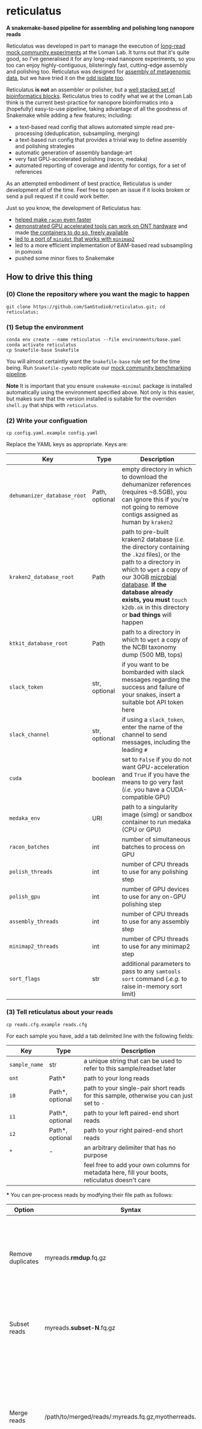 # reticulatus
**A snakemake-based pipeline for assembling and polishing long nanopore reads**

Reticulatus was developed in part to manage the execution of [long-read mock community experiments](https://lomanlab.github.io/mockcommunity/) at the Loman Lab.
It turns out that it's quite good, so I've generalised it for any long-read nanopore experiments, so you too can enjoy highly-contiguous, blisteringly fast, cutting-edge assembly and polishing too.
Reticulatus was designed for [assembly of metagenomic data](https://academic.oup.com/gigascience/article/8/5/giz043/5486468), but we have tried it on the [odd isolate too](https://twitter.com/samstudio8/status/1169293404943081473).

Reticulatus **is not** an assembler or polisher, but a [well stacked set of bioinformatics blocks](https://twitter.com/sienkieee/status/1192876481942294530). Reticulatus tries to codify what we at the Loman Lab think is the current best-practice for nanopore bioinformatics into a (hopefully) easy-to-use pipeline, taking advantage of all the goodness of Snakemake while adding a few features; including:

* a text-based read config that allows automated simple read pre-processing (deduplication, subsampling, merging)
* a text-based run config that provides a trivial way to define assembly and polishing strategies
* automatic generation of assembly bandage-art
* very fast GPU-accelerated polishing (racon, medaka)
* automated reporting of coverage and identity for contigs, for a set of references

As an attempted embodiment of best practice, Reticulatus is under development all of the time. Feel free to open an issue if it looks broken or send a pull request if it could work better.

Just so you know, the development of Reticulatus has:

* [helped make `racon` even faster](https://github.com/clara-genomics/racon-gpu/issues/3)
* [demonstrated GPU accelerated tools can work on ONT hardware](https://github.com/clara-genomics/racon-gpu/issues/2) and made [the containers to do so, freely available](https://github.com/SamStudio8/reticulatus-containers/)
* [led to a port of `minidot` that works with `minimap2`](https://github.com/SamStudio8/minidot)
* led to a more efficient implementation of BAM-based read subsampling in pomoxis
* pushed some minor fixes to Snakemake


## How to drive this thing

### (0) Clone the repository where you want the magic to happen

```
git clone https://github.com/SamStudio8/reticulatus.git; cd reticulatus;
```

### (1) Setup the environment

```
conda env create --name reticulatus --file environments/base.yaml
conda activate reticulatus
cp Snakefile-base Snakefile
```

You will almost certaintly want the `Snakefile-base` rule set for the time being. Run `Snakefile-zymo`to replicate our [mock community benchmarking pipeline](https://github.com/LomanLab/mockcommunity).

**Note** It is important that you ensure `snakemake-minimal` package is installed automatically using the environment specified above. Not only is this easier, but makes sure that the version installed is suitable for the overriden `shell.py` that ships with `reticulatus`.

### (2) Write your configuation

```
cp config.yaml.example config.yaml
```

Replace the YAML keys as appropriate. Keys are:

| Key | Type | Description | 
|-----|------|-------------|
| `dehumanizer_database_root` | Path, optional | empty directory in which to download the dehumanizer references (requires ~8.5GB), you can ignore this if you're not going to remove contigs assigned as human by `kraken2` |
| `kraken2_database_root` | Path | path to pre-built kraken2 database (*i.e.* the directory containing the `.k2d` files), or the path to a directory in which to `wget` a copy of our 30GB [microbial database](https://lomanlab.github.io/mockcommunity/mc_databases.html). **If the database already exists, you must** `touch k2db.ok` in this directory or **bad things** will happen |
| `ktkit_database_root` | Path | path to a directory in which to `wget` a copy of the NCBI taxonomy dump (500 MB, tops) |
| `slack_token` | str, optional | if you want to be bombarded with slack messages regarding the success and failure of your snakes, insert a suitable bot API token here |
| `slack_channel` | str, optional | if using a `slack_token`, enter the name of the channel to send messages, including the leading `#` |
| `cuda` | boolean | set to `False` if you do not want GPU-acceleration and `True` if you have the means to go very fast (*i.e.* you have a CUDA-compatible GPU) |
| `medaka_env` | URI | path to a singularity image (simg) or sandbox container to run medaka (CPU or GPU) |
| `racon_batches`| int | number of simultaneous batches to process on GPU |
| `polish_threads` | int | number of CPU threads to use for any polishing step |
| `polish_gpu` | int | number of GPU devices to use for any on-GPU polishing step |
| `assembly_threads` | int | number of CPU threads to use for any assembly step |
| `minimap2_threads` | int | number of CPU threads to use for any minimap2 step |
| `sort_flags` | str | additional parameters to pass to any `samtools sort` command (*.e.g.* to raise in-memory sort limit) |

### (3) Tell reticulatus about your reads

```
cp reads.cfg.example reads.cfg
```

For each sample you have, add a tab delimited line with the following fields: 

| Key | Type | Description | 
|-----|------|-------------|
| `sample_name` | str | a unique string that can be used to refer to this sample/readset later |
| `ont` | Path* | path to your long reads |
| `i0` | Path*, optional | path to your single-pair short reads for this sample, otherwise you can just set to `-` |
| `i1` | Path*, optional | path to your left paired-end short reads |
| `i2` | Path*, optional | path to your right paired-end short reads |
| `*` | - | an arbitrary delimiter that has no purpose |
||| feel free to add your own columns for metadata here, fill your boots, reticulatus doesn't care |

**\*** You can pre-process reads by modfying their file path as follows:

| Option | Syntax | Description | 
|--------|--------|-------------|
| Remove duplicates | myreads.**rmdup**.fq.gz | remove reads with a duplicate sequence header (to fix occasional duplicate reads arising from basecalling) |
| Subset reads | myreads.**subset-N**.fq.gz | select a random subsample of `N%` (with integer `N` between 1-99) |
| Merge reads | /path/to/merged/reads/:myreads.fq.gz,myotherreads.fq.gz,... | a root path for merged reads, followed by a colon and a comma delimited list of files to `cat` together, the filename will be chosen automatically and you should not be upset by this |

Pre-processing can be chained, for example: `myreads.rmdup.subset-25.fq.gz`, will remove sequence name duplicates and take 25% of the result. You may also use this syntax to pre-process files for merging. Reticulatus will work out what needs to be done to generate the new read files, and will only need to do so once; even when you run the pipeline again in the future.
The processed reads will be written to the same directory as the original reads. Once this has been done, you can delete the original reads yourself, if you'd like.

**Important** If you're using the GPU, you must ensure the directories that contain your reads are bound to the singularity container with `-B` in `--singularity-args`, use the same path for inside as outside to make things easier.


### (4) Tell reticulatus about your plans

```
cp manifest.cfg.example manifest.cfg
```

For each pipe you want to run, add a tab delimited line with the following fields:

| Key | Type | Description | 
|-----|------|-------------|
| `uuid` | str | a unique identifier, it can be anything, it will be used as a prefix for every file generated by this pipe, **do not insert the `.` character here if you want things to work** |
| `repolish` | str | if you wish to reuse an assembly for a different polishing scheme, enter the corresponding `uuid` name here, otherwise it **must** be set to `-` |
| `samplename` | str | the read set to assemble and polish, it must be a key from `reads.cfg` |
| `spell` | str | the "spell" to configure your assembly and polishing, corresponding to a named configuration in `spellbook.py` |
| `polishpipe` | str | a minilanguage that determines the polishing strategy. strategies are of the format `<program>-<readtype>-<iterations>` and are chained with the `.` character. *e.g.* `racon-ont-4.medaka-ont-1.pilon-ill-1` will perform four rounds of iterative `racon` long-read polishing, followed by one round of medaka long-read polishing and finally one round of `pilon` short-read polishing. Currently the following polishers are supported: racon, medaka, pilon and dehumanizer. No polishing can be acheived by setting to `-`. |
| `medakamodel` | str | the option to pass to `medaka_consensus -m`, this corresponds to the model to use for medaka long-read polishing, it will depend on your ONT basecaller version |
|       |               | feel free to add your own columns for metadata here, fill your boots, reticulatus doesn't care |
| `cpu` | int, optional | override the number of available CPU cores to this limit. this is optional, but if you use the field and don't want to override a sample, you **must** specify `-` |
| `gpu` | int, optional | override the number of available GPU interfaces to this limit. this is optional, but if you use the field and don't want to override a sample, you **must** specify `-` |


### (5) Engage the pipeline

Run the pipeline with `snakemake`, you **must** specify `--use-conda` to ensure that
any tools that require a special jail (*e.g.* for `python2`) are run far, far away
from everything else.
Set `j` to the highest number of processes that you can fill with snakes before
your computer falls over.

#### Simple

```
snakemake -j <available_threads> --reason
```

#### Advanced (GPU)

Additionally you **must** specify `--use-singularity` to use containers **and** provide suitable `--singularity-args` to use the GPU and bind directories. You must bind the directory into which you have cloned reticulatus, as well as any other directories that contain your reads. Set the `dir_inside` and `dir_outside` keys to the same path to ensure the file paths inside the container, match those on the outside of the container.

*e.g.* 
```
'--nv -B /data/sam-projects/reticulatus-testing/:/data/sam-projects/reticulatus-testing/ -B /path/to/reads/dir/:/path/to/reads/dir/ -B /path/to/more/reads/dir/:/path/to/more/reads/dir/'
```

You should also set `--resources gpu=N` where `N` is the number of GPU interfaces shown in `nvidia-smi`.
Don't forget to use the GPU, you must set the `cuda` key to True in `config.cfg`.

```
snakemake -j <available_threads> --reason --use-conda --use-singularity --singularity-args '--nv -B <dir_inside>:<dir_outside>' -k --restart-times 1 --resources gpu=N
```

Using the GPU will accelerate the following steps:

* `polish_racon`: you will need a racon binary compiled with `CUDA`, for your system and have it appear on your `$PATH` before any other installed versions of `racon`
* `polish_medaka`: you will need to specify an appropriate singularity container in `config.yaml`, or install medaka with GPU support yourself


## Housekeeping

Unless otherwise stated by a suitable header, the files within this repository are made available under the MIT license. If you use this pipeline, an acknowledgement in your work would be nice... Don't forget to [cite Snakemake](https://snakemake.readthedocs.io/en/stable/project_info/citations.html).

## Support

If reticulatus has saved your computing bill, [maybe buy me a beer](https://www.buymeacoffee.com/samstudio8)?
